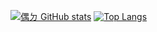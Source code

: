 [![偶ㄉ GitHub stats](https://github-readme-stats.vercel.app/api?username=ncchen99&theme=material-palenight&show_icons=true)](https://github.com/ncchen99)
[![Top Langs](https://github-readme-stats.vercel.app/api/top-langs/?username=anuraghazra&layout=compact)](https://github.com/anuraghazra/github-readme-stats)

